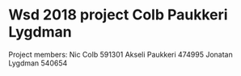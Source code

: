 # Wsd 2018 project Colb Paukkeri Lygdman

Project members:
    Nic Colb 591301
    Akseli Paukkeri 474995
    Jonatan Lygdman 540654